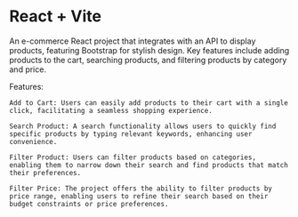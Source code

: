 # React + Vite

An e-commerce React project that integrates with an API to display products, featuring Bootstrap for stylish design. Key features include adding products to the cart, searching products, and filtering products by category and price.

Features:

    Add to Cart: Users can easily add products to their cart with a single click, facilitating a seamless shopping experience.

    Search Product: A search functionality allows users to quickly find specific products by typing relevant keywords, enhancing user convenience.

    Filter Product: Users can filter products based on categories, enabling them to narrow down their search and find products that match their preferences.

    Filter Price: The project offers the ability to filter products by price range, enabling users to refine their search based on their budget constraints or price preferences.
